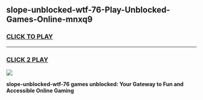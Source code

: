 
## slope-unblocked-wtf-76-Play-Unblocked-Games-Online-mnxq9
<h3>
<a href="https://premium76.site?title=slope-unblocked-wtf-76&ref=25A">CLICK TO PLAY</a></h3>
<hr>

<h3>
<a href="https://premium76.site?title=slope-unblocked-wtf-76&ref=25A">CLICK 2 PLAY</a>
  
</h3>

<a href="https://premium76.site?title=slope-unblocked-wtf-76&ref=25A"><img src="https://clearcache.store/games.png"></a>


**slope-unblocked-wtf-76 games unblocked: Your Gateway to Fun and Accessible Online Gaming**

